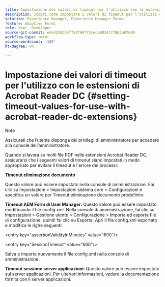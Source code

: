 ```yaml
---
title: Impostazione dei valori di timeout per l'utilizzo con le estensioni di Acrobat Reader DC
description: Scopri come impostare i valori di timeout per l’utilizzo con le estensioni Acrobat Reader DC.
solution: Experience Manager, Experience Manager Forms
feature: Adaptive Forms
role: User, Developer
source-git-commit: eded255b54ff83f60f73cece8824c778d3a87680
workflow-type: tm+mt
source-wordcount: '189'
ht-degree: 0%

---
```


# Impostazione dei valori di timeout per l&#39;utilizzo con le estensioni di Acrobat Reader DC  {#setting-timeout-values-for-use-with-acrobat-reader-dc-extensions}

>[!NOTE]
> 
> Assicurati che l’utente disponga dei privilegi di amministratore per accedere alla console dell’amministratore.

Quando si lavora su molti file PDF nelle estensioni Acrobat Reader DC, assicurarsi che i seguenti valori di timeout siano impostati in modo appropriato per evitare il timeout e l&#39;errore dei processi:

**Timeout eliminazione documento**

Questo valore può essere impostato nella console di amministrazione. Fai clic su Impostazioni > Impostazioni sistema core > Configurazioni e specifica un valore per Timeout eliminazione documento predefinito.

**Timeout AEM Form di User Manager:** Questo valore può essere impostato modificando il file config.xml. Nella console di amministrazione, fai clic su Impostazioni > Gestione utente > Configurazione > Importa ed esporta file di configurazione, quindi fai clic su Esporta. Apri il file config.xml esportato e modifica le righe seguenti:

&lt;entry key=&quot;assertionValidityInMinutes&quot; value=&quot;600&quot;/>

&lt;entry key=&quot;SessionTimeout&quot; value=&quot;600&quot;/>

Salva e importa nuovamente il file config.xml nella console di amministrazione.

**Timeout sessione server applicazioni:** Questo valore può essere impostato sul server applicazioni. Per ulteriori informazioni, vedere la documentazione fornita con il server applicazioni.
